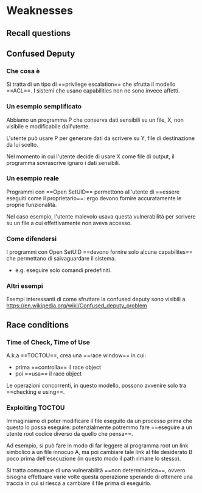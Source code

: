 # Weaknesses

## Recall questions

## Confused Deputy

### Che cosa è 

Si tratta di un tipo di ==privilege escalation== che sfrutta il modello ==ACL==. I sistemi che usano capabilities non ne sono invece affetti.

### Un esempio semplificato 

Abbiamo un programma P che conserva dati sensibili su un file, X, non visibile e modificabile dall'utente.

L'utente può usare P per generare dati da scrivere su Y, file di destinazione da lui scelto.

Nel momento in cui l'utente decide di usare X come file di output, il programma sovrascrive ignaro i dati sensibili.

### Un esempio reale

Programmi con ==Open SetUID== permettono all'utente di ==essere eseguiti come il proprietario==: ergo devono fornire accuratamente le proprie funzionalità.

Nel caso esempio, l'utente malevolo usava questa vulnerabilità per scrivere su un file a cui effettivamente non aveva accesso.

### Come difendersi

I programmi con Open SetUID ==devono fornire solo alcune capabilites== che permettano di salvaguardare il sistema.
- e.g. eseguire solo comandi predefiniti.

### Altri esempi

Esempi interessanti di come sfruttare la confused deputy sono visibili a https://en.wikipedia.org/wiki/Confused_deputy_problem

## Race conditions

### Time of Check, Time of Use

A.k.a ==TOCTOU==, crea una ==race window== in cui:
- prima ==controlla== il race object
- poi ==usa== il race object

Le operazioni concorrenti, in questo modello, possono avvenire solo tra ==checking e using==.

### Exploiting TOCTOU

Immaginiamo di poter modificare il file eseguito da un processo prima che questo lo possa eseguire: potenzialmente potremmo fare ==eseguire a un utente root codice diverso da quello che pensa==.

Ad esempio, si può fare in modo di far leggere al programma root un link simbolico a un file innocuo A, ma poi cambiare tale link al file desiderato B poco prima dell'esecuzione (in questo modo il path rimane lo stesso).

Si tratta comunque di una vulnerabilità ==non deterministica==, ovvero bisogna effettuare varie volte questa operazione sperando di ottenere una traccia in cui si riesca a cambiare il file prima di eseguirlo.


